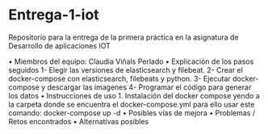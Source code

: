 # Entrega-1-iot
Repositorio para la entrega de la primera práctica en la asignatura de Desarrollo de aplicaciones IOT

• Miembros del equipo: Claudia Viñals Perlado
• Explicación de los pasos seguidos
    1- Elegir las versiones de elasticsearch y filebeat. 
    2- Crear el docker-compose con elasticsearch, filebeats y python.
    3- Ejecutar docker-compose y descargar las imagenes
    4- Programar el código para generar los datos 
• Instrucciones de uso
    1. Instalación del docker compose yendo a la carpeta donde se encuentra el docker-compose.yml para ello usar este comando:
        docker-compose up -d
• Posibles vías de mejora
• Problemas / Retos encontrados
• Alternativas posibles
